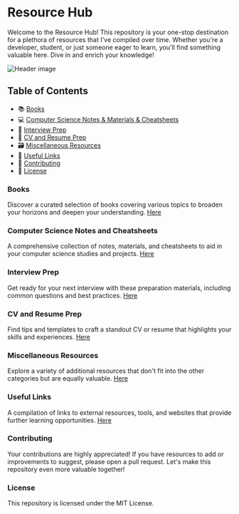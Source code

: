 # Resource Hub
Welcome to the Resource Hub! This repository is your one-stop destination for a plethora of resources that I've compiled over time. Whether you're a developer, student, or just someone eager to learn, you'll find something valuable here. Dive in and enrich your knowledge!

![Header image](https://www.promptcloud.com/wp-content/uploads/2017/10/sources-of-data-collection.png)

## Table of Contents
- 📚 [Books](#Books)
- 💻 [Computer Science Notes & Materials & Cheatsheets](Computer-Science-Notes-and-Cheatsheets)
- 💼 [Interview Prep](#Interview-Prep)
- 📰 [CV and Resume Prep](#CV-and-Resume-Prep)
- 🗃️ [Miscellaneous Resources](#Miscellaneous-Resources)
- 🔗 [Useful Links](#Useful-Links)
- 🤝 [Contributing](#Contributing)
- 📜 [License](#License)

### Books
Discover a curated selection of books covering various topics to broaden your horizons and deepen your understanding.
[Here](https://github.com/MohamedGalal-2/Resources/tree/main/Books)

### Computer Science Notes and Cheatsheets
A comprehensive collection of notes, materials, and cheatsheets to aid in your computer science studies and projects.
[Here](https://github.com/MohamedGalal-2/Resources/tree/main/Computer%20Science)

### Interview Prep
Get ready for your next interview with these preparation materials, including common questions and best practices.
[Here](https://github.com/MohamedGalal-2/Resources/tree/main/Interview%20Prep)

### CV and Resume Prep
Find tips and templates to craft a standout CV or resume that highlights your skills and experiences.
[Here](https://github.com/MohamedGalal-2/Resources/tree/main/CV%20Writing)

### Miscellaneous Resources
Explore a variety of additional resources that don't fit into the other categories but are equally valuable.
[Here](https://github.com/MohamedGalal-2/Resources/tree/main/Miscellaneous%20Resources)

### Useful Links
A compilation of links to external resources, tools, and websites that provide further learning opportunities.
[Here](https://github.com/MohamedGalal-2/Resources/blob/main/Useful_Material.md)

### Contributing
Your contributions are highly appreciated! If you have resources to add or improvements to suggest, please open a pull request. Let's make this repository even more valuable together!

### License
This repository is licensed under the MIT License.



